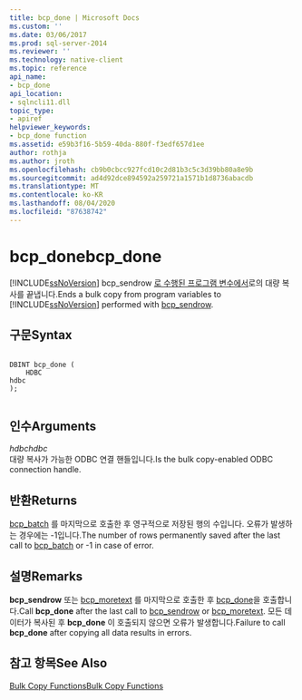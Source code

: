 ```yaml
---
title: bcp_done | Microsoft Docs
ms.custom: ''
ms.date: 03/06/2017
ms.prod: sql-server-2014
ms.reviewer: ''
ms.technology: native-client
ms.topic: reference
api_name:
- bcp_done
api_location:
- sqlncli11.dll
topic_type:
- apiref
helpviewer_keywords:
- bcp_done function
ms.assetid: e59b3f16-5b59-40da-880f-f3edf657d1ee
author: rothja
ms.author: jroth
ms.openlocfilehash: cb9b0cbcc927fcd10c2d81b3c5c3d39bb80a8e9b
ms.sourcegitcommit: ad4d92dce894592a259721a1571b1d8736abacdb
ms.translationtype: MT
ms.contentlocale: ko-KR
ms.lasthandoff: 08/04/2020
ms.locfileid: "87638742"
---
```

# <a name="bcp_done"></a><span data-ttu-id="d7447-102">bcp_done</span><span class="sxs-lookup"><span data-stu-id="d7447-102">bcp_done</span></span>
  <span data-ttu-id="d7447-103">[!INCLUDE[ssNoVersion](../../includes/ssnoversion-md.md)] bcp_sendrow [로 수행된 프로그램 변수에서](bcp-sendrow.md)로의 대량 복사를 끝냅니다.</span><span class="sxs-lookup"><span data-stu-id="d7447-103">Ends a bulk copy from program variables to [!INCLUDE[ssNoVersion](../../includes/ssnoversion-md.md)] performed with [bcp_sendrow](bcp-sendrow.md).</span></span>  
  
## <a name="syntax"></a><span data-ttu-id="d7447-104">구문</span><span class="sxs-lookup"><span data-stu-id="d7447-104">Syntax</span></span>  
  
```  
  
DBINT bcp_done (  
    HDBC   
hdbc  
);  
  
```  
  
## <a name="arguments"></a><span data-ttu-id="d7447-105">인수</span><span class="sxs-lookup"><span data-stu-id="d7447-105">Arguments</span></span>  
 <span data-ttu-id="d7447-106">*hdbc*</span><span class="sxs-lookup"><span data-stu-id="d7447-106">*hdbc*</span></span>  
 <span data-ttu-id="d7447-107">대량 복사가 가능한 ODBC 연결 핸들입니다.</span><span class="sxs-lookup"><span data-stu-id="d7447-107">Is the bulk copy-enabled ODBC connection handle.</span></span>  
  
## <a name="returns"></a><span data-ttu-id="d7447-108">반환</span><span class="sxs-lookup"><span data-stu-id="d7447-108">Returns</span></span>  
 <span data-ttu-id="d7447-109">[bcp_batch](bcp-batch.md) 를 마지막으로 호출한 후 영구적으로 저장된 행의 수입니다. 오류가 발생하는 경우에는 -1입니다.</span><span class="sxs-lookup"><span data-stu-id="d7447-109">The number of rows permanently saved after the last call to [bcp_batch](bcp-batch.md) or -1 in case of error.</span></span>  
  
## <a name="remarks"></a><span data-ttu-id="d7447-110">설명</span><span class="sxs-lookup"><span data-stu-id="d7447-110">Remarks</span></span>  
 <span data-ttu-id="d7447-111">**bcp_sendrow** 또는 [bcp_moretext](bcp-sendrow.md) 를 마지막으로 호출한 후 [bcp_done](bcp-moretext.md)을 호출합니다.</span><span class="sxs-lookup"><span data-stu-id="d7447-111">Call **bcp_done** after the last call to [bcp_sendrow](bcp-sendrow.md) or [bcp_moretext](bcp-moretext.md).</span></span> <span data-ttu-id="d7447-112">모든 데이터가 복사된 후 **bcp_done** 이 호출되지 않으면 오류가 발생합니다.</span><span class="sxs-lookup"><span data-stu-id="d7447-112">Failure to call **bcp_done** after copying all data results in errors.</span></span>  
  
## <a name="see-also"></a><span data-ttu-id="d7447-113">참고 항목</span><span class="sxs-lookup"><span data-stu-id="d7447-113">See Also</span></span>  
 [<span data-ttu-id="d7447-114">Bulk Copy Functions</span><span class="sxs-lookup"><span data-stu-id="d7447-114">Bulk Copy Functions</span></span>](sql-server-driver-extensions-bulk-copy-functions.md)  
  
  
